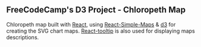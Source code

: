 ## FreeCodeCamp's D3 Project - Chloropeth Map

Chloropeth map built with [React](https://reactjs.org/), using [React-Simple-Maps](https://github.com/zcreativelabs/react-simple-maps) & [d3](https://d3js.org/) for creating the SVG chart maps. [React-tooltip](https://github.com/wwayne/react-tooltip) is also used for displaying maps descriptions.
